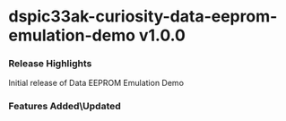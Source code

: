 # dspic33ak-curiosity-data-eeprom-emulation-demo v1.0.0
### Release Highlights

Initial release of Data EEPROM Emulation Demo

### Features Added\Updated




